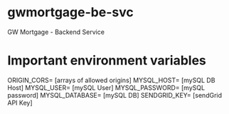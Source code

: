 # gwmortgage-be-svc
GW Mortgage - Backend Service


# Important environment variables  
ORIGIN_CORS= [arrays of allowed origins]
MYSQL_HOST= [mySQL DB Host]
MYSQL_USER= [mySQL User]
MYSQL_PASSWORD= [mySQL password]
MYSQL_DATABASE= [mySQL DB]
SENDGRID_KEY= [sendGrid API Key]